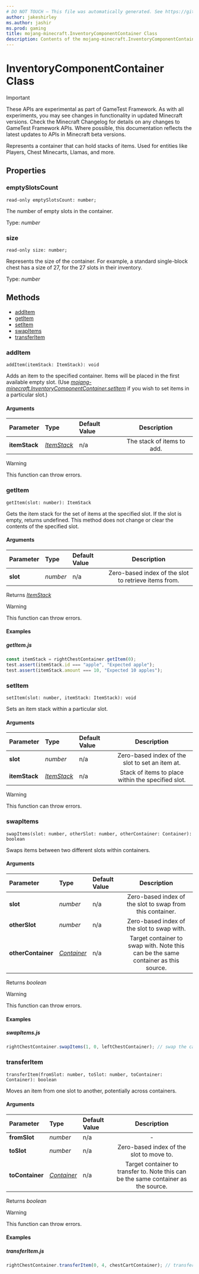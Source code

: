 ```yaml
---
# DO NOT TOUCH — This file was automatically generated. See https://github.com/Mojang/MinecraftScriptingApiDocsGenerator to modify descriptions, examples, etc.
author: jakeshirley
ms.author: jashir
ms.prod: gaming
title: mojang-minecraft.InventoryComponentContainer Class
description: Contents of the mojang-minecraft.InventoryComponentContainer class.
---
```

# InventoryComponentContainer Class
>[!IMPORTANT]
>These APIs are experimental as part of GameTest Framework. As with all experiments, you may see changes in functionality in updated Minecraft versions. Check the Minecraft Changelog for details on any changes to GameTest Framework APIs. Where possible, this documentation reflects the latest updates to APIs in Minecraft beta versions.


Represents a container that can hold stacks of items. Used for entities like Players, Chest Minecarts, Llamas, and more.

## Properties
### **emptySlotsCount**
`read-only emptySlotsCount: number;`

The number of empty slots in the container.

Type: *number*


### **size**
`read-only size: number;`

Represents the size of the container. For example, a standard single-block chest has a size of 27, for the 27 slots in their inventory.

Type: *number*



## Methods
- [addItem](#additem)
- [getItem](#getitem)
- [setItem](#setitem)
- [swapItems](#swapitems)
- [transferItem](#transferitem)
  
### **addItem**
`
addItem(itemStack: ItemStack): void
`

Adds an item to the specified container. Items will be placed in the first available empty slot. (Use [*mojang-minecraft.InventoryComponentContainer.setItem*](../mojang-minecraft/InventoryComponentContainer.md#setitem) if you wish to set items in a particular slot.)
#### Arguments
| Parameter | Type | Default Value | Description |
| :--- | :--- | :--- | :---: |
| **itemStack** | [*ItemStack*](ItemStack.md) | n/a | The stack of items to add. |


> [!WARNING]
> This function can throw errors.

### **getItem**
`
getItem(slot: number): ItemStack
`

Gets the item stack for the set of items at the specified slot. If the slot is empty, returns undefined. This method does not change or clear the contents of the specified slot.
#### Arguments
| Parameter | Type | Default Value | Description |
| :--- | :--- | :--- | :---: |
| **slot** | *number* | n/a | Zero-based index of the slot to retrieve items from. |

Returns [*ItemStack*](ItemStack.md)

> [!WARNING]
> This function can throw errors.

#### Examples
##### ***getItem.js***
```javascript
const itemStack = rightChestContainer.getItem(0);
test.assert(itemStack.id === "apple", "Expected apple");
test.assert(itemStack.amount === 10, "Expected 10 apples");

```
### **setItem**
`
setItem(slot: number, itemStack: ItemStack): void
`

Sets an item stack within a particular slot.
#### Arguments
| Parameter | Type | Default Value | Description |
| :--- | :--- | :--- | :---: |
| **slot** | *number* | n/a | Zero-based index of the slot to set an item at. |
| **itemStack** | [*ItemStack*](ItemStack.md) | n/a | Stack of items to place within the specified slot. |


> [!WARNING]
> This function can throw errors.

### **swapItems**
`
swapItems(slot: number, otherSlot: number, otherContainer: Container): boolean
`

Swaps items between two different slots within containers.
#### Arguments
| Parameter | Type | Default Value | Description |
| :--- | :--- | :--- | :---: |
| **slot** | *number* | n/a | Zero-based index of the slot to swap from this container. |
| **otherSlot** | *number* | n/a | Zero-based index of the slot to swap with. |
| **otherContainer** | [*Container*](Container.md) | n/a | Target container to swap with. Note this can be the same container as this source. |

Returns *boolean*

> [!WARNING]
> This function can throw errors.

#### Examples
##### ***swapItems.js***
```javascript
rightChestContainer.swapItems(1, 0, leftChestContainer); // swap the cake and emerald

```
### **transferItem**
`
transferItem(fromSlot: number, toSlot: number, toContainer: Container): boolean
`

Moves an item from one slot to another, potentially across containers.
#### Arguments
| Parameter | Type | Default Value | Description |
| :--- | :--- | :--- | :---: |
| **fromSlot** | *number* | n/a | - |
| **toSlot** | *number* | n/a | Zero-based index of the slot to move to. |
| **toContainer** | [*Container*](Container.md) | n/a | Target container to transfer to. Note this can be the same container as the source. |

Returns *boolean*

> [!WARNING]
> This function can throw errors.

#### Examples
##### ***transferItem.js***
```javascript
rightChestContainer.transferItem(0, 4, chestCartContainer); // transfer the apple from the right chest to a chest cart

```

